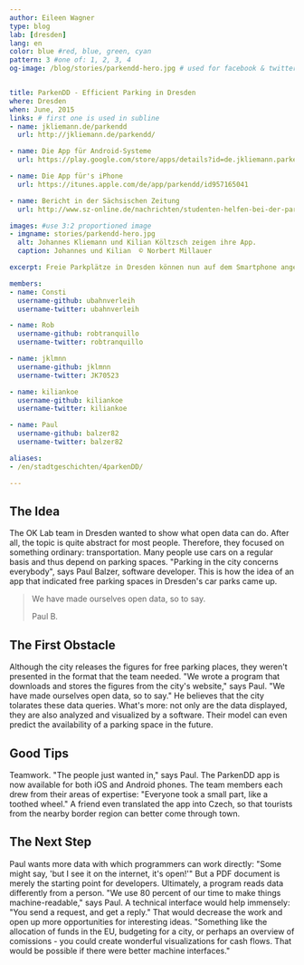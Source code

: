 ```yaml
---
author: Eileen Wagner
type: blog
lab: [dresden]
lang: en
color: blue #red, blue, green, cyan
pattern: 3 #one of: 1, 2, 3, 4
og-image: /blog/stories/parkendd-hero.jpg # used for facebook & twitter card


title: ParkenDD - Efficient Parking in Dresden
where: Dresden
when: June, 2015
links: # first one is used in subline
- name: jkliemann.de/parkendd
  url: http://jkliemann.de/parkendd/

- name: Die App für Android-Systeme
  url: https://play.google.com/store/apps/details?id=de.jkliemann.parkendd

- name: Die App für's iPhone
  url: https://itunes.apple.com/de/app/parkendd/id957165041

- name: Bericht in der Sächsischen Zeitung
  url: http://www.sz-online.de/nachrichten/studenten-helfen-bei-der-parkplatzsuche-3128007.html

images: #use 3:2 proportioned image
- imgname: stories/parkendd-hero.jpg
  alt: Johannes Kliemann und Kilian Költzsch zeigen ihre App.
  caption: Johannes und Kilian  © Norbert Millauer

excerpt: Freie Parkplätze in Dresden können nun auf dem Smartphone angezeigt werden. Das OK Lab Dresden wollte damit zeigen, wie man mit öffentlichen Daten den Alltag erleichtern kann. Ihre App kann inzwischen sogar Parkmöglichkeiten Monate im Voraus vorhersagen. Das Geheimnis? Teamwork!

members:
- name: Consti
  username-github: ubahnverleih
  username-twitter: ubahnverleih

- name: Rob
  username-github: robtranquillo
  username-twitter: robtranquillo

- name: jklmnn
  username-github: jklmnn
  username-twitter: JK70523

- name: kiliankoe
  username-github: kiliankoe
  username-twitter: kiliankoe

- name: Paul
  username-github: balzer82
  username-twitter: balzer82

aliases:
- /en/stadtgeschichten/4parkenDD/

---
```

## The Idea
The OK Lab team in Dresden wanted to show what open data can do. After all, the topic is quite abstract for most people. Therefore, they focused on something ordinary: transportation.
Many people use cars on a regular basis and thus depend on parking spaces. "Parking in the city concerns everybody", says Paul Balzer, software developer. This is how the idea of ​​an app that indicated free parking spaces in Dresden's car parks came up.

<blockquote>
  <p>We have made ourselves open data, so to say.</p>
  <footer>Paul B.</footer>
</blockquote>


## The First Obstacle
Although the city releases the figures for free parking places, they weren't presented in the format that the team needed. "We wrote a program that downloads and stores the figures from the city's website," says Paul. "We have made ourselves open data, so to say." He believes that the city tolarates these data queries. What's more: not only are the data displayed, they are also analyzed and visualized by a software. Their model can even predict the availability of a parking space in the future.

## Good Tips
Teamwork. "The people just wanted in," says Paul. The ParkenDD app is now available for both iOS and Android phones. The team members each drew from their areas of expertise: "Everyone took a small part, like a toothed wheel." A friend even translated the app into Czech, so that tourists from the nearby border region can better come through town.

## The Next Step
Paul wants more data with which programmers can work directly: "Some might say, 'but I see it on the internet, it's open!'" But a PDF document is merely the starting point for developers. Ultimately, a program reads data differently from a person. "We use 80 percent of our time to make things machine-readable," says Paul. A technical interface would help immensely: "You send a request, and get a reply." That would decrease the work and open up more opportunities for interesting ideas. "Something like the allocation of funds in the EU, budgeting for a city, or perhaps an overview of comissions - you could create wonderful visualizations for cash flows. That would be possible if there were better machine interfaces."
